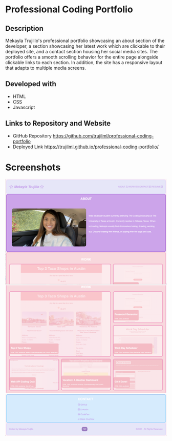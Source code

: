# Professional Coding Portfolio

## Description
Mekayla Trujillo's professional portfolio showcasing an about section of the developer, a section showcasing her latest work which are clickable to their deployed site, and a contact section housing her social media sites. The portfolio offers a smooth scrolling behavior for the entire page alongside clickable links to each section. In addition, the site has a responsive layout that adapts to multiple media screens.

## Developed with
* HTML
* CSS
* Javascript

## Links to Repository and Website
* GitHub Repository
https://github.com/trujilml/professional-coding-portfolio
* Deployed Link 
https://trujilml.github.io/professional-coding-portfolio/

# Screenshots
![Screenshot 1](./assets/resources/portfolio1.png)
![Screenshot 2](./assets/resources/portfolio2.png)
![Screenshot 3](./assets/resources/portfolio3.png)